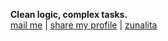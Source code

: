 **Clean logic, complex tasks.**  
[mail me](mailto:getcyonic+zaorinu@gmail.com) | [share my profile](https://zaorinu.github.io/share) | [zunalita](https://zaorinu.github.io/zunalita)
